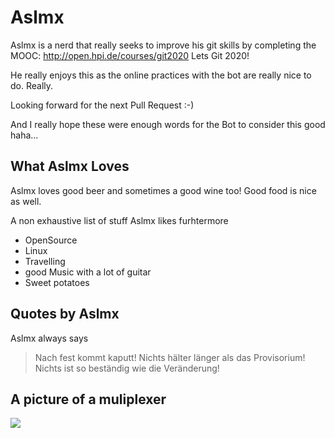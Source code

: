 # Aslmx 

Aslmx is a nerd that really seeks to improve his git skills by completing the MOOC: http://open.hpi.de/courses/git2020 Lets Git 2020!

He really enjoys this as the online practices with the bot are really nice to do. Really.

Looking forward for the next Pull Request :-)

And I really hope these were enough words for the Bot to consider this good haha...

## What Aslmx Loves

Aslmx loves good beer and sometimes a good wine too! Good food is nice as well.

A non exhaustive list of stuff Aslmx likes furhtermore
* OpenSource
* Linux
* Travelling
* good Music with a lot of guitar
* Sweet potatoes

## Quotes by Aslmx

Aslmx always says

> Nach fest kommt kaputt!
> Nichts hälter länger als das Provisorium!
> Nichts ist so beständig wie die Veränderung!

## A picture of a muliplexer

<img src="https://upload.wikimedia.org/wikipedia/commons/e/e0/Telephony_multiplexer_system.gif">
